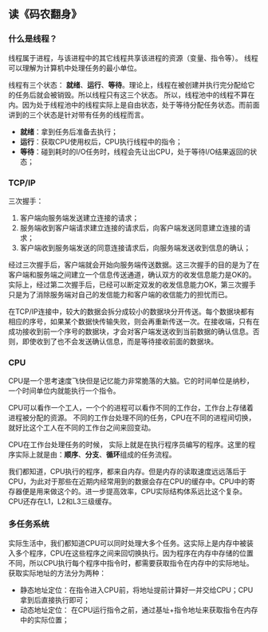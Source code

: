 ## 读《码农翻身》

### 什么是线程？
线程属于进程，与该进程中的其它线程共享该进程的资源（变量、指令等）。
线程可以理解为计算机中处理任务的最小单位。

线程有三个状态： **就绪**、**运行**、**等待**。理论上，线程在被创建并执行完分配给它的任务后就会被销毁。所以线程只有这三个状态。
所以，线程池中的线程不算在内。因为处于线程池中的线程实际上是自由状态，处于等待分配任务状态。而前面讲到的三个状态是针对带有任务的线程而言。

- **就绪**：拿到任务后准备去执行；
- **运行**：获取CPU使用权后，CPU执行线程中的指令；
- **等待**：碰到耗时的I/O任务时，线程会先让出CPU，处于等待I/O结果返回的状态；

### TCP/IP

三次握手：

1. 客户端向服务端发送建立连接的请求；
2. 服务端收到客户端请求建立连接的请求后，向客户端发送同意建立连接的请求；
3. 客户端收到服务端发送的同意连接请求后，向服务端发送收到信息的确认；

经过三次握手后，客户端就会开始向服务端传送数据。这三次握手的目的是为了在客户端和服务端之间建立一个信息传送通道，确认双方的收发信息能力是OK的。实际上，经过第二次握手后，已经可以断定双发的收发信息能力OK，第三次握手只是为了消除服务端对自己的发信能力和客户端的收信能力的担忧而已。

在TCP/IP连接中，较大的数据会拆分成较小的数据块分开传送。每个数据块都有相应的序号，如果某个数据快传输失败，则会再重新传送一次。在接收端，只有在成功接收到前一个序号的数据块，才会对客户端发送收到当前数据的确认信息。否则，即使收到了也不会发送确认信息，而是等待接收前面的数据块。


### CPU

CPU是一个思考速度飞快但是记忆能力非常脆落的大脑。它的时间单位是纳秒，一个时间单位内就能执行一个指令。

CPU可以看作一个工人，一个个的进程可以看作不同的工作台，工作台上存储着进程被分配的资源。 不同的工作台处理不同的任务，CPU在不同的进程间切换，就好比这个工人在不同的工作台之间来回变动。

CPU在工作台处理任务的时候， 实际上就是在执行程序员编写的程序。这里的程序实际上就是由：**顺序**、**分支**、**循环**组成的任务流程。

我们都知道，CPU执行的程序，都来自内存。但是内存的读取速度远远落后于CPU，为此对于那些在近期内经常用到的数据会存在CPU的缓存中。CPU中的寄存器便是用来做这个的。进一步提高效率，CPU实际结构体系远比这个复杂。CPU还存在L1，L2和L3三级缓存。

### 多任务系统

实际生活中，我们都知道CPU可以同时处理大多个任务。这实际上是内存中被装入多个程序，CPU在这些程序之间来回切换执行。因为程序在内存中存储的位置不同，所以CPU执行每个程序中指令时，都需要获取指令在内存中的实际地址。获取实际地址的方法分为两种：

- 静态地址定位：在指令进入CPU前，将地址提前计算好一并交给CPU；CPU拿到后直接执行即可；
- 动态地址定位： 在CPU运行指令之前，通过基址+指令地址来获取指令在内存中的实际位置；


